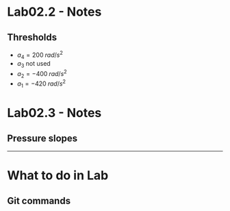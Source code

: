 # Lab02.2 - Notes

## Thresholds

- $a_4 = 200 \; rad/s^2$
- $a_3$ not used
- $a_2 = -400 \; rad/s^2$
- $a_1 = -420 \; rad/s^2$

# Lab02.3 - Notes

## Pressure slopes

---

# What to do in Lab
## Git commands


